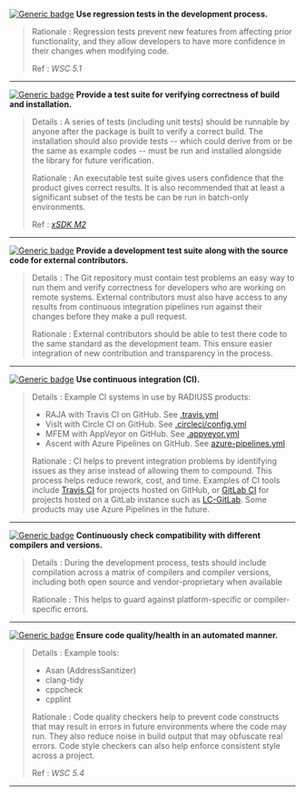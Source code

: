<a name="mtst1"></a>
[![Generic badge](https://img.shields.io/badge/M.tst-1-red.svg)]() **Use regression tests in the development process.**

>Rationale
>: Regression tests prevent new features from affecting prior functionality, and they allow developers to have more confidence in their changes when modifying code.
>
>Ref
>: *WSC 5.1*

---
<a name="mtst2"></a>
[![Generic badge](https://img.shields.io/badge/M.tst-2-red.svg)]() **Provide a test suite for verifying correctness of build and installation.**

>Details
>: A series of tests (including unit tests) should be runnable by anyone after the package is built to verify a correct build. The installation should also provide tests -- which could derive from or be the same as example codes -- must be run and installed alongside the library for future verification.
>
>Rationale
>: An executable test suite gives users confidence that the product gives correct results. It is also recommended that at least a significant subset of the tests be can be run in batch-only environments.
>
>Ref
>: [*xSDK M2*](https://github.com/xsdk-project/xsdk-community-policies/blob/master/package_policies/M2.md)

---
<a name="mtst3"></a>
[![Generic badge](https://img.shields.io/badge/M.tst-3-red.svg)]() **Provide a development test suite along with the source code for external contributors.**

>Details
>: The Git repository must contain test problems an easy way to run them and verify correctness for developers who are working on remote systems. External contributors must also have access to any results from continuous integration pipelines run against their changes before they make a pull request.
>
>Rationale
>: External contributors should be able to test there code to the same standard as the development team. This ensure easier integration of new contribution and transparency in the process.

---
<a name="mtst4"></a>
[![Generic badge](https://img.shields.io/badge/M.tst-4-red.svg)]() **Use continuous integration (CI).**

>Details
>: Example CI systems in use by RADIUSS products:
> - RAJA with Travis CI on GitHub. See [.travis.yml](https://lc.llnl.gov/gitlab)
> - VisIt with Circle CI on GitHub. See [.circleci/config.yml](https://github.com/visit-dav/visit/blob/develop/.circleci/config.yml)
> - MFEM with AppVeyor on GitHub. See [.appveyor.yml](https://github.com/mfem/mfem/blob/master/.appveyor.yml)
> - Ascent with Azure Pipelines on GitHub. See [azure-pipelines.yml](https://github.com/Alpine-DAV/ascent/blob/develop/azure-pipelines.yml)
>
>Rationale
>: CI helps to prevent integration problems by identifying issues as they arise instead of allowing them to compound. This process helps reduce rework, cost, and time. Examples of CI tools include [Travis CI](https://travis-ci.org) for projects hosted on GitHub, or [GitLab CI](https://about.gitlab.com) for projects hosted on a GitLab instance such as [LC-GitLab](https://lc.llnl.gov/gitlab). Some products may use Azure Pipelines in the future.

---
<a name="rtst5"></a>
[![Generic badge](https://img.shields.io/badge/R.tst-5-yellow.svg)]() **Continuously check compatibility with different compilers and versions.**

>Details
>: During the development process, tests should include compilation across a matrix of compilers and compiler versions, including both open source and vendor-proprietary when available
>
>Rationale
>: This helps to guard against platform-specific or compiler-specific errors.

---
<a name="rtst6"></a>
[![Generic badge](https://img.shields.io/badge/R.tst-6-yellow.svg)]() **Ensure code quality/health in an automated manner.**

>Details
>: Example tools:
>  - Asan (AddressSanitizer)
>  - clang-tidy
>  - cppcheck
>  - cpplint
>
>Rationale
>: Code quality checkers help to prevent code constructs that may result in errors in future environments where the code may run. They also reduce noise in build output that may obfuscate real errors. Code style checkers can also help enforce consistent style across a project.
>
>Ref
>: *WSC 5.4*

---
